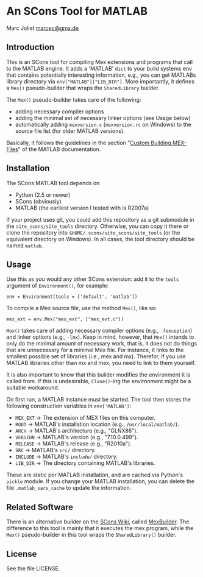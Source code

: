 An SCons Tool for MATLAB
========================
Marc Joliet <marcec@gmx.de>

Introduction
------------

This is an SCons tool for compiling Mex extensions and programs that call to the
MATLAB engine.  It adds a 'MATLAB' `dict` to your build systems env that
contains potentially interesting information, e.g., you can get MATLABs library
directory via `env["MATLAB"]["LIB_DIR"]`.  More importantly, it defines a
`Mex()` pseudo-builder that wraps the `SharedLibrary` builder.

The `Mex()` pseudo-builder takes care of the following:

- adding necessary compiler options
- adding the minimal set of necessary linker options (see Usage below)
- automatically adding `mexversion.c` (`mexversion.rc` on Windows) to the source
  file list (for older MATLAB versions).

Basically, it follows the guidelines in the section
"[Custom Building
MEX-Files](http://www.mathworks.de/de/help/matlab/matlab_external/custom-building-mex-files.html)"
of the MATLAB documentation.

Installation
------------

The SCons MATLAB tool depends on

- Python (2.5 or newer)
- SCons (obviously)
- MATLAB (the earliest version I tested with is R2007a)

If your project uses git, you could add this repository as a git submodule in
the `site_scons/site_tools` directory.  Otherwise, you can copy it there or
clone the repository into `$HOME/.scons/site_scons/site_tools` (or the
equivalent directory on Windows).  In all cases, the tool directory should be
named `matlab`.

Usage
-----

Use this as you would any other SCons extension: add it to the `tools` argument
of `Environment()`, for example:

    env = Environment(tools = ['default', 'matlab'])

To compile a Mex source file, use the method `Mex()`, like so:

    mex_ext = env.Mex("mex_ext", ["mex_ext.c"])

`Mex()` takes care of adding necessary compiler options (e.g., `-fexception`)
and linker options (e.g., `-lmx`).  Keep in mind, however, that `Mex()` intends
to only do the minimal amount of necessary work, that is, it does not do things
that are unnecessary for a minimal Mex file.  For instance, it links to the
smallest possible set of libraries (i.e., mex and mx).  Therefor, if you use
MATLAB libraries other than mx and mex, you need to link to them yourself.

It is also important to know that this builder modifies the environment it is
called from.  If this is undesirable, `Clone()`-ing the environment might be a
suitable workaround.

On first run, a MATLAB instance must be started.  The tool then stores the
following construction variables in `env['MATLAB']`:

- `MEX_EXT` -> The extension of MEX files on this computer.
- `ROOT`    -> MATLAB's installation location (e.g., `/usr/local/matlab/`).
- `ARCH`    -> MATLAB's architecture (e.g., "GLNX86").
- `VERSION` -> MATLAB's version (e.g., "7.10.0.499").
- `RELEASE` -> MATLAB's release (e.g., "R2010a").
- `SRC`     -> MATLAB's `src/` directory.
- `INCLUDE` -> MATLAB's `include/` directory.
- `LIB_DIR` -> The directory containing MATLAB's libraries.

These are static per MATLAB installation, and are cached via Python's `pickle`
module.  If you change your MATLAB installation, you can delete the file
`.matlab_vars_cache` to update the information.

Related Software
----------------

There is an alternative builder on the [SCons Wiki](http://www.scons.org/wiki/),
called [MexBuilder](http://www.scons.org/wiki/MexBuilder).  The difference to
this tool is mainly that it executes the mex program, while the `Mex()`
pseudo-builder in this tool wraps the `SharedLibrary()` builder.

License
-------

See the file LICENSE.
